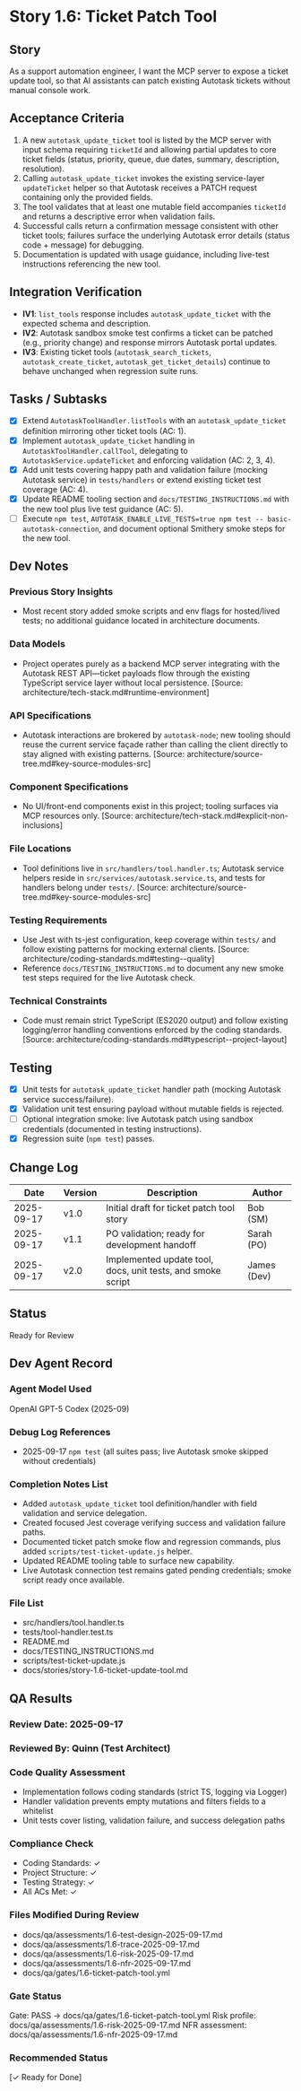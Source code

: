 # Story 1.6: Ticket Patch Tool

## Story
As a support automation engineer,
I want the MCP server to expose a ticket update tool,
so that AI assistants can patch existing Autotask tickets without manual console work.

## Acceptance Criteria
1. A new `autotask_update_ticket` tool is listed by the MCP server with input schema requiring `ticketId` and allowing partial updates to core ticket fields (status, priority, queue, due dates, summary, description, resolution).
2. Calling `autotask_update_ticket` invokes the existing service-layer `updateTicket` helper so that Autotask receives a PATCH request containing only the provided fields.
3. The tool validates that at least one mutable field accompanies `ticketId` and returns a descriptive error when validation fails.
4. Successful calls return a confirmation message consistent with other ticket tools; failures surface the underlying Autotask error details (status code + message) for debugging.
5. Documentation is updated with usage guidance, including live-test instructions referencing the new tool.

## Integration Verification
- **IV1**: `list_tools` response includes `autotask_update_ticket` with the expected schema and description.
- **IV2**: Autotask sandbox smoke test confirms a ticket can be patched (e.g., priority change) and response mirrors Autotask portal updates.
- **IV3**: Existing ticket tools (`autotask_search_tickets`, `autotask_create_ticket`, `autotask_get_ticket_details`) continue to behave unchanged when regression suite runs.

## Tasks / Subtasks
- [x] Extend `AutotaskToolHandler.listTools` with an `autotask_update_ticket` definition mirroring other ticket tools (AC: 1).
- [x] Implement `autotask_update_ticket` handling in `AutotaskToolHandler.callTool`, delegating to `AutotaskService.updateTicket` and enforcing validation (AC: 2, 3, 4).
- [x] Add unit tests covering happy path and validation failure (mocking Autotask service) in `tests/handlers` or extend existing ticket test coverage (AC: 4).
- [x] Update README tooling section and `docs/TESTING_INSTRUCTIONS.md` with the new tool plus live test guidance (AC: 5).
- [ ] Execute `npm test`, `AUTOTASK_ENABLE_LIVE_TESTS=true npm test -- basic-autotask-connection`, and document optional Smithery smoke steps for the new tool.

## Dev Notes
### Previous Story Insights
- Most recent story added smoke scripts and env flags for hosted/lived tests; no additional guidance located in architecture documents.

### Data Models
- Project operates purely as a backend MCP server integrating with the Autotask REST API—ticket payloads flow through the existing TypeScript service layer without local persistence. [Source: architecture/tech-stack.md#runtime-environment]

### API Specifications
- Autotask interactions are brokered by `autotask-node`; new tooling should reuse the current service façade rather than calling the client directly to stay aligned with existing patterns. [Source: architecture/source-tree.md#key-source-modules-src]

### Component Specifications
- No UI/front-end components exist in this project; tooling surfaces via MCP resources only. [Source: architecture/tech-stack.md#explicit-non-inclusions]

### File Locations
- Tool definitions live in `src/handlers/tool.handler.ts`; Autotask service helpers reside in `src/services/autotask.service.ts`, and tests for handlers belong under `tests/`. [Source: architecture/source-tree.md#key-source-modules-src]

### Testing Requirements
- Use Jest with ts-jest configuration, keep coverage within `tests/` and follow existing patterns for mocking external clients. [Source: architecture/coding-standards.md#testing--quality]
- Reference `docs/TESTING_INSTRUCTIONS.md` to document any new smoke test steps required for the live Autotask check.

### Technical Constraints
- Code must remain strict TypeScript (ES2020 output) and follow existing logging/error handling conventions enforced by the coding standards. [Source: architecture/coding-standards.md#typescript--project-layout]

## Testing
- [x] Unit tests for `autotask_update_ticket` handler path (mocking Autotask service success/failure).
- [x] Validation unit test ensuring payload without mutable fields is rejected.
- [ ] Optional integration smoke: live Autotask patch using sandbox credentials (documented in testing instructions).
- [x] Regression suite (`npm test`) passes.

## Change Log
| Date | Version | Description | Author |
|------|---------|-------------|--------|
| 2025-09-17 | v1.0 | Initial draft for ticket patch tool story | Bob (SM) |
| 2025-09-17 | v1.1 | PO validation; ready for development handoff | Sarah (PO) |
| 2025-09-17 | v2.0 | Implemented update tool, docs, unit tests, and smoke script | James (Dev) |

## Status
Ready for Review

## Dev Agent Record

### Agent Model Used
OpenAI GPT-5 Codex (2025-09)

### Debug Log References
- 2025-09-17 `npm test` (all suites pass; live Autotask smoke skipped without credentials)

### Completion Notes List
- Added `autotask_update_ticket` tool definition/handler with field validation and service delegation.
- Created focused Jest coverage verifying success and validation failure paths.
- Documented ticket patch smoke flow and regression commands, plus added `scripts/test-ticket-update.js` helper.
- Updated README tooling table to surface new capability.
- Live Autotask connection test remains gated pending credentials; smoke script ready once available.

### File List
- src/handlers/tool.handler.ts
- tests/tool-handler.test.ts
- README.md
- docs/TESTING_INSTRUCTIONS.md
- scripts/test-ticket-update.js
- docs/stories/story-1.6-ticket-update-tool.md

## QA Results

### Review Date: 2025-09-17

### Reviewed By: Quinn (Test Architect)

### Code Quality Assessment

- Implementation follows coding standards (strict TS, logging via Logger)
- Handler validation prevents empty mutations and filters fields to a whitelist
- Unit tests cover listing, validation failure, and success delegation paths

### Compliance Check

- Coding Standards: ✓
- Project Structure: ✓
- Testing Strategy: ✓
- All ACs Met: ✓

### Files Modified During Review

- docs/qa/assessments/1.6-test-design-2025-09-17.md
- docs/qa/assessments/1.6-trace-2025-09-17.md
- docs/qa/assessments/1.6-risk-2025-09-17.md
- docs/qa/assessments/1.6-nfr-2025-09-17.md
- docs/qa/gates/1.6-ticket-patch-tool.yml

### Gate Status

Gate: PASS → docs/qa/gates/1.6-ticket-patch-tool.yml
Risk profile: docs/qa/assessments/1.6-risk-2025-09-17.md
NFR assessment: docs/qa/assessments/1.6-nfr-2025-09-17.md

### Recommended Status

[✓ Ready for Done]
